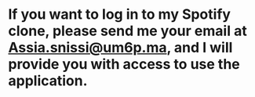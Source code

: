 # If you want to log in to my Spotify clone, please send me your email at Assia.snissi@um6p.ma, and I will provide you with access to use the application.
